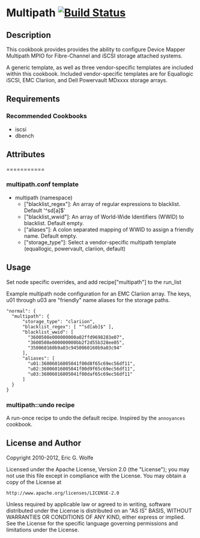 # Multipath [![Build Status](https://secure.travis-ci.org/atomic-penguin/multipath.png?branch=master)](http://travis-ci.org/atomic-penguin/multipath)

## Description

  This cookbook provides provides the ability to configure Device Mapper 
Multipath MPIO for Fibre-Channel and iSCSI storage attached systems.

  A generic template, as well as three vendor-specific templates are included
within this cookbook.  Included vendor-specific templates are for
Equallogic iSCSI, EMC Clariion, and Dell Powervault MDxxxx storage arrays.

## Requirements

### Recommended Cookbooks

  * iscsi
  * dbench

## Attributes
===========

### multipath.conf template

  * multipath (namespace)
    - ["blacklist_regex"]: An array of regular expressions to blacklist. Default '^sd[a]$'
    - ["blacklist_wwid"]: An array of World-Wide Identifiers (WWID) to blacklist.  Default empty.
    - ["aliases"]: A colon separated mapping of WWID to assign a friendly name.  Default empty.
    - ["storage_type"]: Select a vendor-specific multipath template (equallogic, powervault, clariion, default)

## Usage

  Set node specific overrides, and add recipe["multipath"] to the run_list

Example multipath node configuration for an EMC Clariion array. The keys, u01
through u03 are "friendly" name aliases for the storage paths.

```
"normal": {
  "multipath": {
      "storage_type": "clariion",
      "blacklist_regex": [ "^sd[ab]$" ],
      "blacklist_wwid": [
        "3600508e000000000a02ffd9698283e07",
        "3600508e000000000bb2f2d55b328ee05",
        "350060160b9a03c9450060160b9a03c94"
      ],
      "aliases": [
        "u01:36006016005041f00d8f65c69ec56df11",
        "u02:36006016005041f00d9f65c69ec56df11",
        "u03:36006016005041f00daf65c69ec56df11"
      ]
  }
}
```

### multipath::undo recipe

A run-once recipe to undo the default recipe.  Inspired by the `annoyances` cookbook.

## License and Author

Copyright 2010-2012, Eric G. Wolfe

Licensed under the Apache License, Version 2.0 (the "License");
you may not use this file except in compliance with the License.
You may obtain a copy of the License at

    http://www.apache.org/licenses/LICENSE-2.0

Unless required by applicable law or agreed to in writing, software
distributed under the License is distributed on an "AS IS" BASIS,
WITHOUT WARRANTIES OR CONDITIONS OF ANY KIND, either express or implied.
See the License for the specific language governing permissions and
limitations under the License.

